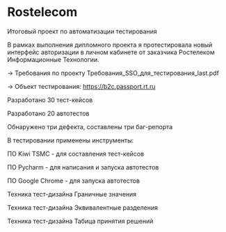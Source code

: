 # Rostelecom

Итоговый проект по автоматизации тестирования

В рамках выполнения дипломного проекта я протестировала новый интерфейс авторизации в личном кабинете от заказчика Ростелеком Информационные Технологии. 

→ Требования по проекту Требования_SSO_для_тестирования_last.pdf

→ Объект тестирования: https://b2c.passport.rt.ru

Разработано 30 тест-кейсов

Разработано 20 автотестов

Обнаружено три дефекта, составлены три баг-репорта

В тестировании применены инструменты:

ПО Kiwi TSMC - для составления тест-кейсов

ПО Pycharm - для написания и запуска автотестов

ПО Google Chrome - для запуска автотестов

Техника тест-дизайна Граничные значения

Техника тест-дизайна Эквивалентные разделения

Техника тест-дизайна Табица принятия решений
